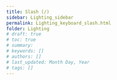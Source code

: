 ```yaml
---
title: Slash (/)
sidebar: Lighting_sidebar
permalink: Lighting_keyboard_slash.html
folder: Lighting
# draft: true
# toc: true
# summary: 
# keywords: []
# authors: []
# last_updated: Month Day, Year
# tags: []
---
```

